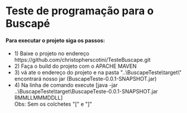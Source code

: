 <h1>Teste de programação para o Buscapé</h1>

<h4>Para executar o projeto siga os passos:</h4>
<ul>
<li> 1) Baixe o projeto no endereço https://github.com/christopherscotini/TesteBuscape.git</li>
<li> 2) Faça o build do projeto com o APACHE MAVEN</li>
<li> 3) vá ate o endereço do projeto e na pasta "..\BuscapeTeste\target\" encontrará nosso jar (BuscapeTeste-0.0.1-SNAPSHOT.jar) </li>
<li> 4) Na linha de comando execute [java -jar ..\BuscapeTeste\target\BuscapeTeste-0.0.1-SNAPSHOT.jar RMMLLMMMDDLL] </li>
Obs: Sem os colchetes "[" e "]"
</ul>
